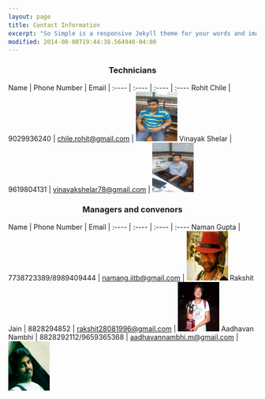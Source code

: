 ```yaml
---
layout: page
title: Contact Information
excerpt: "So Simple is a responsive Jekyll theme for your words and images."
modified: 2014-08-08T19:44:38.564948-04:00
---
```


<center><h3>Technicians</h3></center>

Name | Phone Number | Email | 
:---- | :---- | :---- | :----
Rohit Chile | 9029936240 | [chile.rohit@gmail.com](mailto:chile.rohit@gmail.com) | <img src="/images/rohit.jpg" alt="Smiley face" height="100" width="84">
Vinayak Shelar | 9619804131 | [vinayakshelar78@gmail.com](mailto:vinayakshelar78@gmail.com) | <img src="/images/vinayak.jpg" alt="Smiley face" height="100" width="84">

<center><h3>Managers and convenors</h3></center>

Name | Phone Number | Email | 
:---- | :---- | :---- | :----
Naman Gupta | 7738723389/8989409444 | [namang.iitb@gmail.com](mailto:namang.iitb@gmail.com) | <img src="/images/naman.jpg" alt="Smiley face" height="100" width="84">
Rakshit Jain | 8828294852 | [rakshit28081996@gmail.com](mailto:rakshit28081996@gmail.com) | <img src="/images/rakshit.jpg" alt="Smiley face" height="100" width="84">
Aadhavan Nambhi | 8828292112/9659365368 | [aadhavannambhi.m@gmail.com](mailto:aadhavannambhi.m@gmail.com) | <img src="/images/aadhavan.jpg" alt="Smiley face" height="100" width="84">
